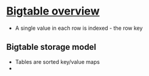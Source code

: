 # [Bigtable overview](https://cloud.google.com/bigtable/docs/overview)

* A single value in each row is indexed - the row key

## Bigtable storage model

* Tables are sorted key/value maps
* 
